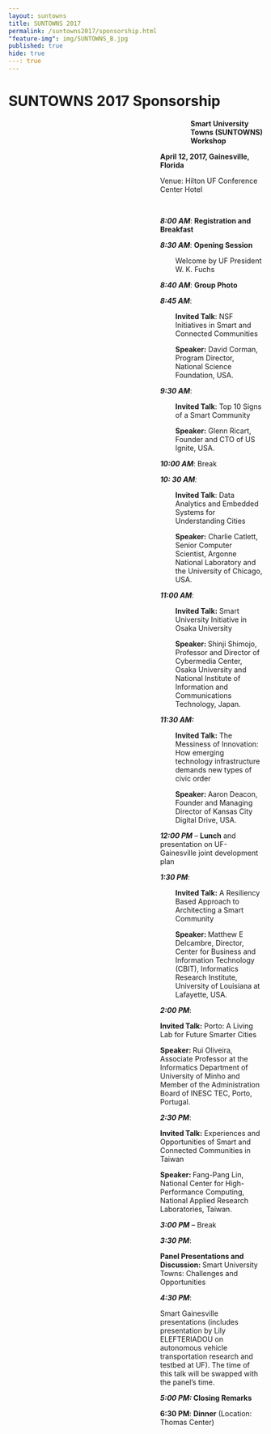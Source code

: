 ```yaml
---
layout: suntowns
title: SUNTOWNS 2017
permalink: /suntowns2017/sponsorship.html
"feature-img": img/SUNTOWNS_B.jpg
published: true
hide: true
---: true
---
```


# SUNTOWNS 2017 Sponsorship

<p style="padding-left: 360px;"><strong>Smart University Towns (SUNTOWNS) Workshop </strong></p>
<p style="padding-left: 300px;"><strong>April 12, 2017, Gainesville, Florida</strong></p>
<p style="padding-left: 300px;">Venue: Hilton UF Conference Center Hotel</p>
<p style="padding-left: 300px;">&nbsp;</p>
<p style="padding-left: 300px;"><strong><em>8:00 AM</em></strong>: <strong>Registration and Breakfast</strong></p>
<p style="padding-left: 300px;"><strong><em>8:30 AM</em></strong>: <strong>Opening Session</strong></p>
<p style="padding-left: 330px;">Welcome by UF President W. K. Fuchs</p>
<p style="padding-left: 300px;"><strong><em>8:40 AM</em></strong>: <strong>Group Photo</strong></p>
<p style="padding-left: 300px;"><strong><em>8:45 AM</em></strong>:</p>
<p style="padding-left: 330px;"><strong>Invited Talk</strong>: NSF Initiatives in Smart and Connected Communities</p>
<p style="padding-left: 330px;"><strong>Speaker:</strong> David Corman, Program Director, National Science Foundation, USA.</p>
<p style="padding-left: 300px;"><strong><em>9:30 AM</em></strong>:</p>
<p style="padding-left: 330px;"><strong>Invited Talk</strong>: Top 10 Signs of a Smart Community</p>
<p style="padding-left: 330px;"><strong>Speaker:</strong> Glenn Ricart, Founder and CTO of US Ignite, USA.</p>
<p style="padding-left: 300px;"><strong><em>10:00 AM</em></strong>: Break</p>
<p style="padding-left: 300px;"><strong><em>10: 30 AM</em></strong><em>: </em></p>
<p style="padding-left: 330px;"><strong>Invited Talk</strong>: Data Analytics and Embedded Systems for Understanding Cities</p>
<p style="padding-left: 330px;"><strong>Speaker:</strong> Charlie Catlett, Senior Computer Scientist, Argonne National Laboratory and the University of Chicago, USA.</p>
<p style="padding-left: 300px;"><strong><em>11:00 AM</em></strong><em>:</em></p>
<p style="padding-left: 330px;"><strong>Invited Talk:</strong> Smart University Initiative in Osaka University</p>
<p style="padding-left: 330px;"><strong>Speaker: </strong>Shinji Shimojo, Professor and Director of Cybermedia Center, Osaka University and National Institute of Information and Communications Technology, Japan.</p>
<p style="padding-left: 300px;"><strong><em>11:30 AM: </em></strong></p>
<p style="padding-left: 330px;"><strong>Invited Talk:</strong> The Messiness of Innovation: How emerging technology infrastructure demands new types of civic order</p>
<p style="padding-left: 330px;"><strong>Speaker: </strong>Aaron Deacon, Founder and Managing Director of Kansas City Digital Drive, USA.</p>
<p style="padding-left: 300px;"><strong><em>12:00 PM</em></strong> &ndash; <strong>Lunch</strong> and presentation on UF-Gainesville joint development plan</p>
<p style="padding-left: 300px;"><strong><em>1:30 PM</em></strong>:</p>
<p style="padding-left: 330px;"><strong>Invited Talk:</strong> A Resiliency Based Approach to Architecting a Smart Community</p>
<p style="padding-left: 330px;"><strong>Speaker: </strong>Matthew E Delcambre, Director, Center for Business and Information Technology (CBIT), Informatics Research Institute, University of Louisiana at Lafayette, USA.</p>
<p style="padding-left: 300px;"><strong><em>2:00 PM</em></strong>:</p>
<p style="padding-left: 300px;"><strong>Invited Talk:</strong> Porto: A Living Lab for Future Smarter Cities</p>
<p style="padding-left: 300px;"><strong>Speaker: </strong>Rui Oliveira, Associate Professor at the Informatics Department of University of Minho and Member of the Administration Board of INESC TEC, Porto, Portugal.</p>
<p style="padding-left: 300px;"><strong><em>2:30 PM</em></strong>:</p>
<p style="padding-left: 300px;"><strong>Invited Talk:</strong> Experiences and Opportunities of Smart and Connected Communities in Taiwan</p>
<p style="padding-left: 300px;"><strong>Speaker: </strong>Fang-Pang Lin, National Center for High-Performance Computing, National Applied Research Laboratories, Taiwan.</p>
<p style="padding-left: 300px;"><strong><em>3:00 PM</em></strong> &ndash; Break</p>
<p style="padding-left: 300px;"><strong><em>3:30 PM</em></strong>:</p>
<p style="padding-left: 300px;"><strong>Panel Presentations and Discussion: </strong>Smart University Towns: Challenges and Opportunities</p>
<p style="padding-left: 300px;"><strong><em>4:30 PM</em></strong>:</p>
<p style="padding-left: 300px;">Smart Gainesville presentations (includes presentation by Lily ELEFTERIADOU on autonomous vehicle transportation research and testbed at UF). The time of this talk will be swapped with the panel&rsquo;s time.</p>
<p style="padding-left: 300px;"><strong><em>5:00 PM: </em>Closing Remarks</strong></p>
<p style="padding-left: 300px;"><strong>6:30 PM</strong>: <strong>Dinner</strong> (Location: Thomas Center)</p>
